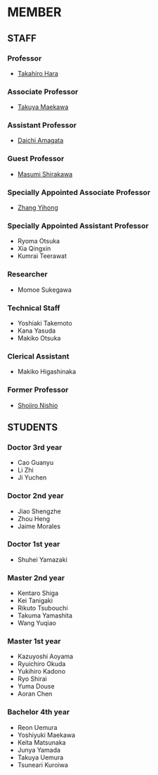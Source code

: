 # MEMBER
## STAFF
### Professor
- [Takahiro Hara](http://www-mmde.ist.osaka-u.ac.jp/~hara/index.html)
### Associate Professor
- [Takuya Maekawa](http://www-mmde.ist.osaka-u.ac.jp/~maekawa/index-e.html)
### Assistant Professor
- [Daichi Amagata](https://amgt-d1.github.io/)
### Guest Professor
- [Masumi Shirakawa](http://iwnsew.com/)
### Specially Appointed Associate Professor
- [Zhang Yihong](https://www.ringspool.com/yihongzhang)
### Specially Appointed Assistant Professor
- Ryoma Otsuka
- Xia Qingxin
- Kumrai Teerawat
### Researcher
- Momoe Sukegawa
### Technical Staff
- Yoshiaki Takemoto
- Kana Yasuda
- Makiko Otsuka
### Clerical Assistant
- Makiko Higashinaka
### Former Professor
- [Shojiro Nishio](https://mmde-lab.github.io/member-webpage/nishio/index.html)
## STUDENTS
### Doctor 3rd year
- Cao Guanyu
- Li Zhi
- Ji Yuchen
### Doctor 2nd year
- Jiao Shengzhe
- Zhou Heng
- Jaime Morales
### Doctor 1st year
- Shuhei Yamazaki
### Master 2nd year
- Kentaro Shiga
- Kei Tanigaki
- Rikuto Tsubouchi
- Takuma Yamashita
- Wang Yuqiao
### Master 1st year
- Kazuyoshi Aoyama
- Ryuichiro Okuda
- Yukihiro Kadono
- Ryo Shirai
- Yuma Douse
- Aoran Chen
### Bachelor 4th year
- Reon Uemura
- Yoshiyuki Maekawa
- Keita Matsunaka
- Junya Yamada
- Takuya Uemura
- Tsuneari Kuroiwa
